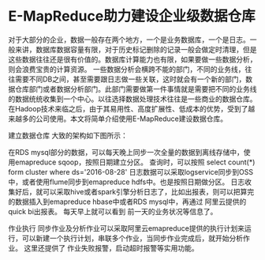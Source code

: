 # E-MapReduce助力建设企业级数据仓库

对于大部分的企业，数据一般存在两个地方，一个是业务数据库，一个是日志。一般来讲，数据库数据容量有限，对于历史标记删除的记录一般会做定时清理，但是这些数据往往还是很有价值的。数据库计算能力也有限，如果要做一些数据分析，则会浪费宝贵的计算资源。
一些数据分析会横跨不能的部门，不同的业务线，往往需要不同DB之间，甚至需要跟日志做一些关联，这时就会有一个新的部门，数据仓库部门或者数据分析部门。此部门需要做第一件事情就是需要把不同的业务线的数据统统收集到一个中心。以往选择数据处理技术往往是一些商业的数据仓库。在Hadoop技术来临之后，由于其易用性、高度扩展性、低成本的优势，受到了越来越多的公司使用。本文将简单介绍使用E-MapReduce建设数据仓库。

建立数据仓库
大致的架构如下图所示：

在RDS mysql部分的数据，可以每天晚上同步一次全量的数据到离线存储中，使用emapreduce sqoop，按照日期建立分区。
查询时，可以按照
select count(*) form cluster where ds='2016-08-28'
日志数据可以采取logservice同步到OSS中，或者使用flume同步到emapreduce hdfs中。也是按照日期做分区。
日志收集好后，就可以采取hive或者spark引擎分析日志了，比如出报表，则可以把算完的数据插入到emapreduce hbase中或者RDS mysql中，再通过 阿里云提供的quick bi出报表。 每天早上就可以看到 前一天的业务状况等信息了。

作业执行
同步作业及分析作业可以采取阿里云emapreduce提供的执行计划来运行，可以新建一个执行计划，串联多个作业，当同步作业完成后，就开始分析作业。 这里还提供了 作业失败报警，启动超时报警等实用功能。


